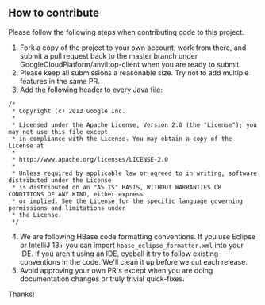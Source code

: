 ## How to contribute

Please follow the following steps when contributing code to this project.

1. Fork a copy of the project to your own account, work from there, and submit a pull request back to the master branch under GoogleCloudPlatform/anviltop-client when you are ready to submit.
2. Please keep all submissions a reasonable size.  Try not to add multiple features in the same PR.
3. Add the following header to every Java file:


```
/*
 * Copyright (c) 2013 Google Inc.
 *
 * Licensed under the Apache License, Version 2.0 (the "License"); you may not use this file except
 * in compliance with the License. You may obtain a copy of the License at
 *
 * http://www.apache.org/licenses/LICENSE-2.0
 *
 * Unless required by applicable law or agreed to in writing, software distributed under the License
 * is distributed on an "AS IS" BASIS, WITHOUT WARRANTIES OR CONDITIONS OF ANY KIND, either express
 * or implied. See the License for the specific language governing permissions and limitations under
 * the License.
 */
```
     
4. We are following HBase code formatting conventions.  If you use Eclipse or IntelliJ 13+ you can import `hbase_eclipse_formatter.xml` into your IDE.  If you aren't using an IDE, eyeball it try to follow existing conventions in the code.  We'll clean it up before we cut each release.
5. Avoid approving your own PR's except when you are doing documentation changes or truly trivial quick-fixes.

Thanks!
